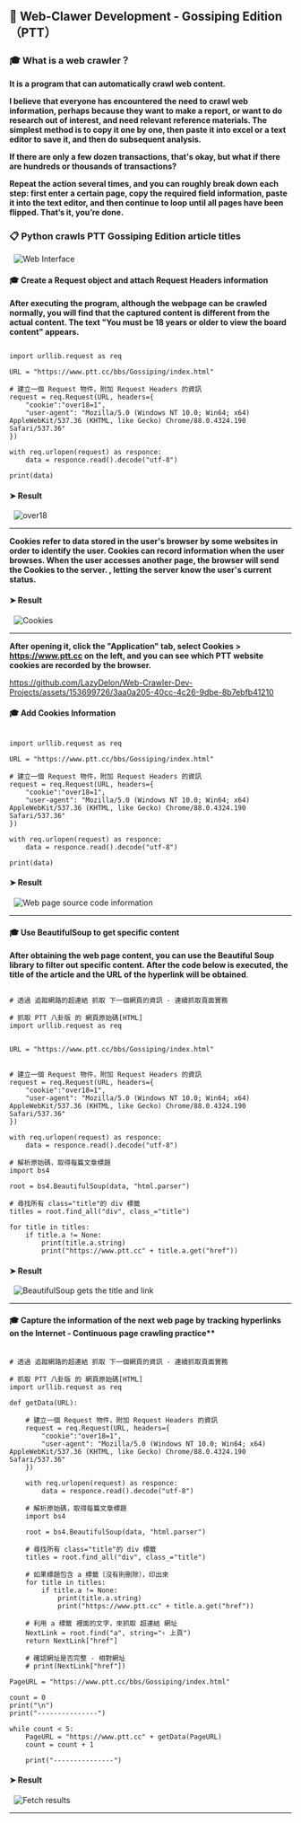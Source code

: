 
## 📣 Web-Clawer Development  - Gossiping Edition（PTT）



### 🎓 What is a web crawler？

**It is a program that can automatically crawl web content.**

**I believe that everyone has encountered the need to crawl web information, perhaps because they want to make a report, or want to do research out of interest, and need relevant reference materials. The simplest method is to copy it one by one, then paste it into excel or a text editor to save it, and then do subsequent analysis.**


**If there are only a few dozen transactions, that's okay, but what if there are hundreds or thousands of transactions?**


**Repeat the action several times, and you can roughly break down each step: first enter a certain page, copy the required field information, paste it into the text editor, and then continue to loop until all pages have been flipped. That’s it, you’re done.**




### 📋 Python crawls PTT Gossiping Edition article titles


&nbsp; <img src="./Images/Web Interface.png" alt="Web Interface"/>



#### 🎓 Create a Request object and attach Request Headers information


**After executing the program, although the webpage can be crawled normally, you will find that the captured content is different from the actual content. The text "You must be 18 years or older to view the board content" appears.**


```

import urllib.request as req 

URL = "https://www.ptt.cc/bbs/Gossiping/index.html"

# 建立一個 Request 物件，附加 Request Headers 的資訊
request = req.Request(URL, headers={
    "cookie":"over18=1",
    "user-agent": "Mozilla/5.0 (Windows NT 10.0; Win64; x64) AppleWebKit/537.36 (KHTML, like Gecko) Chrome/88.0.4324.190 Safari/537.36"
})

with req.urlopen(request) as responce:
    data = responce.read().decode("utf-8")

print(data)

```

#### ➤ Result

&nbsp; <img src="./Images/over18 Web page source code information.png" alt="over18"/>

___


**Cookies refer to data stored in the user's browser by some websites in order to identify the user. Cookies can record information when the user browses. When the user accesses another page, the browser will send the Cookies to the server. , letting the server know the user's current status.**



#### ➤ Result

&nbsp; <img src="./Images/Cookies.png" alt="Cookies"/>

___



**After opening it, click the "Application" tab, select Cookies > https://www.ptt.cc on the left, and you can see which PTT website cookies are recorded by the browser.**



https://github.com/LazyDelon/Web-Crawler-Dev-Projects/assets/153699726/3aa0a205-40cc-4c26-9dbe-8b7ebfb41210




#### 🎓 Add Cookies Information

```

import urllib.request as req 

URL = "https://www.ptt.cc/bbs/Gossiping/index.html"

# 建立一個 Request 物件，附加 Request Headers 的資訊
request = req.Request(URL, headers={
    "cookie":"over18=1",
    "user-agent": "Mozilla/5.0 (Windows NT 10.0; Win64; x64) AppleWebKit/537.36 (KHTML, like Gecko) Chrome/88.0.4324.190 Safari/537.36"
})

with req.urlopen(request) as responce:
    data = responce.read().decode("utf-8")

print(data)

```

#### ➤ Result

&nbsp; <img src="./Images/Web page source code information.png" alt="Web page source code information"/>

___







#### 🎓 Use BeautifulSoup to get specific content

**After obtaining the web page content, you can use the Beautiful Soup library to filter out specific content. After the code below is executed, the title of the article and the URL of the hyperlink will be obtained**.


```

# 透過 追蹤網路的超連結 抓取 下一個網頁的資訊 - 連續抓取頁面實務

# 抓取 PTT 八卦版 的 網頁原始碼[HTML]
import urllib.request as req 


URL = "https://www.ptt.cc/bbs/Gossiping/index.html"


# 建立一個 Request 物件，附加 Request Headers 的資訊
request = req.Request(URL, headers={
    "cookie":"over18=1",
    "user-agent": "Mozilla/5.0 (Windows NT 10.0; Win64; x64) AppleWebKit/537.36 (KHTML, like Gecko) Chrome/88.0.4324.190 Safari/537.36"
})

with req.urlopen(request) as responce:
    data = responce.read().decode("utf-8")
    
# 解析原始碼，取得每篇文章標題
import bs4

root = bs4.BeautifulSoup(data, "html.parser")

# 尋找所有 class="title"的 div 標籤
titles = root.find_all("div", class_="title")

for title in titles:
    if title.a != None:
        print(title.a.string)
        print("https://www.ptt.cc" + title.a.get("href"))

```

#### ➤ Result

&nbsp; <img src="./Images/BeautifulSoup gets the title and link.png" alt="BeautifulSoup gets the title and link"/>

___





#### 🎓 Capture the information of the next web page by tracking hyperlinks on the Internet - Continuous page crawling practice**


```

# 透過 追蹤網路的超連結 抓取 下一個網頁的資訊 - 連續抓取頁面實務

# 抓取 PTT 八卦版 的 網頁原始碼[HTML]
import urllib.request as req 

def getData(URL):

    # 建立一個 Request 物件，附加 Request Headers 的資訊
    request = req.Request(URL, headers={
        "cookie":"over18=1",
        "user-agent": "Mozilla/5.0 (Windows NT 10.0; Win64; x64) AppleWebKit/537.36 (KHTML, like Gecko) Chrome/88.0.4324.190 Safari/537.36"
    })
    
    with req.urlopen(request) as responce:
        data = responce.read().decode("utf-8")
        
    # 解析原始碼，取得每篇文章標題
    import bs4
    
    root = bs4.BeautifulSoup(data, "html.parser")
    
    # 尋找所有 class="title"的 div 標籤
    titles = root.find_all("div", class_="title")
    
    # 如果標題包含 a 標籤〔沒有則刪除〕，印出來
    for title in titles:
        if title.a != None:
            print(title.a.string)
            print("https://www.ptt.cc" + title.a.get("href"))
            
    # 利用 a 標籤 裡面的文字，來抓取 超連結 網址
    NextLink = root.find("a", string="‹ 上頁")
    return NextLink["href"]

    # 確認網址是否完整 - 相對網址
    # print(NextLink["href"])
            
PageURL = "https://www.ptt.cc/bbs/Gossiping/index.html"

count = 0
print("\n")
print("---------------")

while count < 5:
    PageURL = "https://www.ptt.cc" + getData(PageURL)
    count = count + 1
    
    print("---------------")

```

#### ➤ Result

&nbsp; <img src="./Images/Fetch results.png" alt="Fetch results"/>

___
